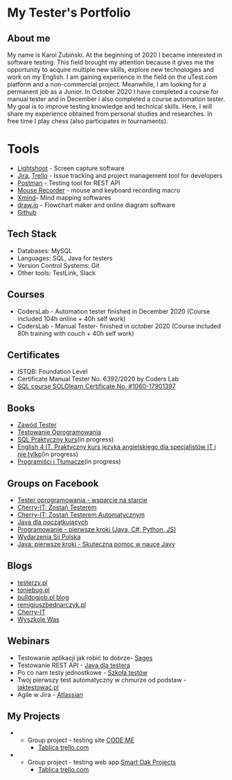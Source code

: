 


# My Tester's Portfolio

## About me

My name is Karol Żubiński.
At the beginning of 2020 I became interested in software testing. This field brought my attention because it gives me the opportunity to acquire multiple new skills, explore new technologies and work on my English. I am gaining experience in the field on the uTest.com platform and a non-commercial project. Meanwhile, I am looking for a permanent job as a Junior. In October 2020 I have completed a course for manual tester and in December i also completed a course automation tester. 
My goal is to improve testing knowledge and technical skills. Here, I will share my experience obtained from personal studies and researches. 
In free time I play chess (also participates in tournaments).


# Tools
  - [Lightshoot](https://app.prntscr.com/pl/) - Screen capture software
  - [Jira](https://www.atlassian.com/software/jira0), [Trello](https://trello.com/) - Issue tracking and project management tool for developers
  - [Postman](https://www.postman.com/) - Testing tool for REST API
  - [Mouse Recorder](https://www.mouserecorder.com/) - mouse and keyboard recording macro
  - [Xmind](https://www.xmind.net/)- Mind mapping softwares
  - [draw.io](https://app.diagrams.net/) - Flowchart maker and online diagram software
  - [Github](https://github.com/)

## Tech Stack

* Databases: MySQL
* Languages: SQL, Java for testers
* Version Control Systems: Git
* Other tools: TestLink, Slack

## Courses 

* CodersLab - Automation tester  finished  in December 2020 (Course included 104h online + 40h self work)
* CodersLab - Manual Tester- finished in october 2020 (Course included 80h training with couch + 40h self work)

## Certificates

* ISTQB: Foundation Level 
* Certificate Manual Tester No. 6392/2020 by Coders Lab
* [SQL course SOLOlearn Certificate No. #1060-17901397](https://www.sololearn.com/Certificate/1060-17901397/pdf/)



## Books

* [Zawód Tester](https://ksiegarnia.pwn.pl/Zawod-tester.-Od-decyzji-do-zdobycia-doswiadczenia,743423772,p.html)
* [Testowanie Oprogramowania](https://helion.pl/ksiazki/testowanie-oprogramowania-podrecznik-dla-poczatkujacych-rafal-pawlak,szteop.htm#format/d)
* [SQL Praktyczny kurs](https://helion.pl/ksiazki/praktyczny-kurs-sql-wydanie-iii-danuta-mendrala-marcin-szeliga,pksql3.htm#format/d)(in progress)
* [English 4 IT. Praktyczny kurs języka angielskiego dla specjalistów IT i nie tylko](https://helion.pl/ksiazki/english-4-it-praktyczny-kurs-jezyka-angielskiego-dla-specjalistow-it-i-nie-tylko-beata-blaszczyk,anginf.htm#format/d)(in progress)
* [Programiści i Tłumacze](https://helion.pl/ksiazki/programisci-i-tlumacze-wprowadzenie-do-lokalizacji-oprogramowania-agenor-hofmann-delbor-marta-bartnicka,protlu.htm#format/d)(in progress)


## Groups on Facebook
 
* [Tester oprogramowania - wsparcie na starcie](https://www.facebook.com/groups/testeroprogramowania/?ref=group_header)
* [Cherry-IT: Zostań Testerem](https://www.facebook.com/groups/2133784529983322)
* [Cherry-IT: Zostań Testerem Automatycznym](https://www.facebook.com/groups/195487914423878)
* [Java dla początkujących](https://www.facebook.com/groups/231900600895570/)
* [Programowanie - pierwsze kroki (Java, C#, Python, JS)](https://www.facebook.com/groups/485381788583271)
* [Wydarzenia Sii Polska](https://www.facebook.com/groups/SiiPoland.events/?ref=group_header)
* [Java: pierwsze kroki - Skuteczna pomoc w nauce Javy](https://www.facebook.com/groups/michal.akademiakodu)



## Blogs 

* [testerzy.pl](http://testerzy.pl)
* [toniebug.pl](https://www.toniebug.pl)
* [bulldogjob.pl blog](https://bulldogjob.pl/blog)
* [remigiuszbednarczyk.pl](https://remigiuszbednarczyk.pl)
* [Cherry-IT](http://cherry-it.pl/)
* [Wyszkole Was](https://www.wyszkolewas.com.pl/)

## Webinars

* Testowanie aplikacji jak robić to dobrze- [Sages](https://www.sages.pl/)
* Testowanie REST API - [Java dla testera](https://javadlatestera.pl/)
* Po co nam testy jednostkowe - [Szkoła testów](https://szkolatestow.online/)
* Twój pierwszy test automatyczny w chmurze od podstaw - [jaktestować.pl]( https://jaktestowac.pl/)
* Agile w Jira - [Atlassian](https://ttpsc.com/pl/atlassian/)

## My Projects

* - Group project - testing site [CODE:ME](https://codeme.quellio.com/)
     - [Tablica trello.com](https://trello.com/b/jERw9zEh/codeme-www-bugi)
     
* - Group project - testing web app [Smart Oak Projects](http://smartoak-landingpage-dev-bucket.s3-website.eu-central-1.amazonaws.com/pl/)
     - [Tablica trello.com](https://trello.com/b/9MzZ5Bvc/smart-oak-frontend)
      
